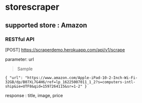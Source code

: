 # storescraper

## supported store : Amazon
### RESTful API
[POST]   https://scraperdemo.herokuapp.com/api/v1/scrape

parameter:
url
> Sample

`{
    "url": "https://www.amazon.com/Apple-iPad-10-2-Inch-Wi-Fi-32GB/dp/B07XL7G4H6/ref=lp_16225007011_1_2?s=computers-intl-ship&ie=UTF8&qid=1597264115&sr=1-2"
}`

response :
title,
image,
price
